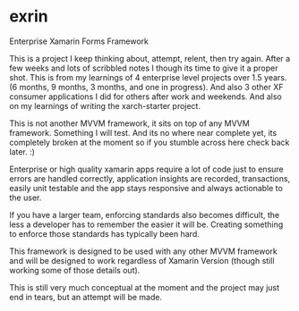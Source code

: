 # exrin
Enterprise Xamarin Forms Framework

This is a project I keep thinking about, attempt, relent, then try again. After a few weeks and lots of scribbled notes I though its time to give it a proper shot. This is from my learnings of 4 enterprise level projects over 1.5 years. (6 months, 9 months, 3 months, and one in progress). And also 3 other XF consumer applications I did for others after work and weekends. And also on my learnings of writing the xarch-starter project.

This is not another MVVM framework, it sits on top of any MVVM framework. Something I will test. And its no where near complete yet, its completely broken at the moment so if you stumble across here check back later. :)

Enterprise or high quality xamarin apps require a lot of code just to ensure errors are handled correctly, application insights are recorded, transactions, easily unit testable and the app stays responsive and always actionable to the user.

If you have a larger team, enforcing standards also becomes difficult, the less a developer has to remember the easier it will be. Creating something to enforce those standards has typically been hard.

This framework is designed to be used with any other MVVM framework and will be designed to work regardless of Xamarin Version (though still working some of those details out).

This is still very much conceptual at the moment and the project may just end in tears, but an attempt will be made.
